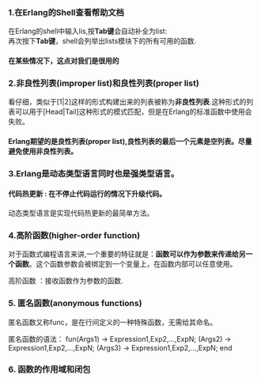 ### 1.在Erlang的Shell查看帮助文档
 在Erlang的shell中输入lis,按**Tab键**会自动补全为list:<br>再次按下**Tab键**，shell会列举出lists模块下的所有可用的函数.
#### 在某些情况下，这点对我们是很用的

### 2.非良性列表(improper list)和良性列表(proper list)
看仔细，类似于[1|2]这样的形式构建出来的列表被称为**非良性列表**.这种形式的列表可以用于[Head|Tail]这种形式的模式匹配，但是在Erlang的标准函数中使用会失败。
#### Erlang期望的是良性列表(proper list),良性列表的最后一个元素是空列表。尽量避免使用非良性列表。

### 3.Erlang是动态类型语言同时也是强类型语言。
#### 代码热更新 : 在不停止代码运行的情况下升级代码。
动态类型语言是实现代码热更新的最简单方法。

### 4.高阶函数(higher-order function)
对于函数式编程语言来讲,一个重要的特征就是：**函数可以作为参数来传递给另一个函数**。这个函数参数会被绑定到一个变量上，在函数内部可以任意使用。

高阶函数 ：接收函数作为参数的函数.

### 5. 匿名函数(anonymous functions)
匿名函数又称func，是在行间定义的一种特殊函数，无需给其命名。

匿名函数的语法：
    fun(Args1) ->
        Expression1,Exp2,...,ExpN;
        (Args2) ->
        Expression1,Exp2,...,ExpN;
        (Args3) ->
        Expression1,Exp2,...,ExpN;
        end

### 6. 函数的作用域和闭包
